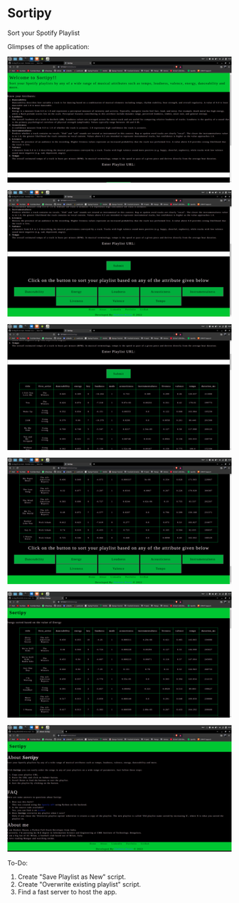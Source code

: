 # Sortipy
Sort your Spotify Playlist

Glimpses of the application: 

![ScreenShot](https://github.com/Shaheer-rossoneri14/Sortipy/blob/main/SS/Screenshot%20from%202022-05-13%2015-23-53.png)

![ScreenShot](https://github.com/Shaheer-rossoneri14/Sortipy/blob/main/SS/Screenshot%20from%202022-05-13%2015-24-11.png)

![ScreenShot](https://github.com/Shaheer-rossoneri14/Sortipy/blob/main/SS/Screenshot%20from%202022-05-13%2015-25-14.png)

![ScreenShot](https://github.com/Shaheer-rossoneri14/Sortipy/blob/main/SS/Screenshot%20from%202022-05-13%2015-25-29.png)

![ScreenShot](https://github.com/Shaheer-rossoneri14/Sortipy/blob/main/SS/Screenshot%20from%202022-05-13%2015-17-08.png)

![ScreenShot](https://github.com/Shaheer-rossoneri14/Sortipy/blob/main/SS/Screenshot%20from%202022-05-13%2015-17-53.png)


To-Do:
1. Create "Save Playlist as New" script.
2. Create "Overwrite existing playlist" script.
3. Find a fast server to host the app.

